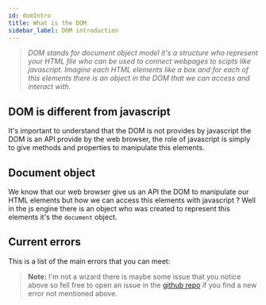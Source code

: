 ```yaml
---
id: domIntro
title: What is the DOM
sidebar_label: DOM introduction
---
```

>*DOM stands for document object model it's a structure who represent your HTML file who can be used to connect webpages to scipts like javascript. Imagine each HTML elements like a box and for each of this elements there is an object in the DOM that we can access and interact with.*

## DOM is different from javascript
It's important to understand that the DOM is not provides by javascript the DOM is an API provide by the web browser, the role of javascript is simply to give methods and properties to manipulate this elements.

## Document object
We know that our web browser give us an API the DOM to manipulate our HTML elements but how we can access this elements with javascript ? Well in the js engine there is an object who was created to represent this elements it's the `document` object.

## Current errors
This is a list of the main errors that you can meet:
> **Note:** I'm not a wizard there is maybe some issue that you notice above so fell free to open an issue in the [github repo](https://github.com/luctst/learn-javascript) if you find a new error not mentioned above.